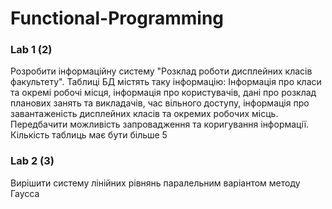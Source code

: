 # Functional-Programming

### Lab 1 (2)

Розробити інформаційну систему "Розклад роботи дисплейних класів факультету". Таблиці БД містять таку інформацію: Інформація про класи та окремі робочі місця, інформація про користувачів, дані про розклад планових занять та викладачів, час вільного доступу, інформація про завантаженість дисплейних класів та окремих робочих місць. Передбачити можливість запровадження та коригування інформації. Кількість таблиць має бути більше 5 

### Lab 2 (3)

Вирішити систему лінійних рівнянь паралельним варіантом методу Гаусса 
